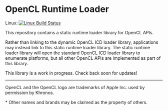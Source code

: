 # OpenCL Runtime Loader
Linux: [![Linux Build Status](https://travis-ci.org/bashbaug/opencl-runtime-loader.svg?branch=master)](https://travis-ci.org/bashbaug/opencl-runtime-loader)

This repository contains a static runtime loader library for OpenCL APIs.

Rather than linking to the dynamic OpenCL ICD loader library, applications may instead link to this static runtime loader library.
The static runtime loader library will open the standard OpenCL ICD loader library to enumerate platforms, but all other OpenCL APIs are implemented as part of this library.

This library is a work in progress.
Check back soon for updates!

---

OpenCL and the OpenCL logo are trademarks of Apple Inc. used by permission by Khronos.

\* Other names and brands may be claimed as the property of others.

